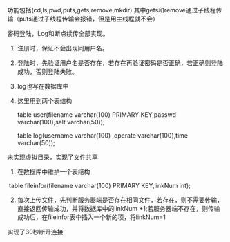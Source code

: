 功能包括(cd,ls,pwd,puts,gets,remove,mkdir) 其中gets和remove通过子线程传输（puts通过子线程传输会报错，但是用主线程就不会）

密码登陆，Log和断点续传全部实现。

1. 注册时，保证不会出现同用户名。

2. 登陆时，先验证用户名是否存在，若存在再验证密码是否正确，若正确则登陆成功，否则登陆失败。

3. log也写在数据库中

4. 这里用到两个表结构

   table user(filename varchar(100) PRIMARY KEY,passwd varchar(100),salt varchar(50));

   table log(username varchar(100) ,operate varchar(100),time varchar(50));

未实现虚拟目录，实现了文件共享

1.    在数据库中维护一个表结构

   ​    table fileinfor(filename varchar(100) PRIMARY KEY,linkNum int);

2. 每次上传文件，先判断服务器端是否存在相同文件，若存在，则不需要传输，直接返回传输成功，并将数据库中的linkNum +1;若服务器端不存在，则传输成功后，在fileinfor表中插入一个新的项，将linkNum=1

实现了30秒断开连接


